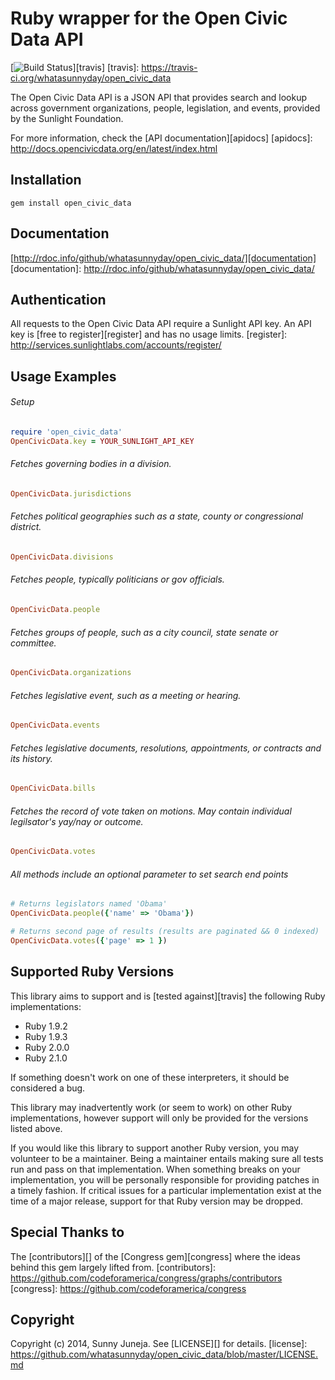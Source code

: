 # Ruby wrapper for the Open Civic Data API

[![Build Status](https://travis-ci.org/whatasunnyday/open_civic_data.png?branch=master)][travis]
[travis]: https://travis-ci.org/whatasunnyday/open_civic_data

The Open Civic Data API is a JSON API that provides search and lookup across government organizations, people, legislation, and events, provided by the Sunlight Foundation.

For more information, check the [API documentation][apidocs]
[apidocs]: http://docs.opencivicdata.org/en/latest/index.html

## Installation
    gem install open_civic_data

## Documentation
[http://rdoc.info/github/whatasunnyday/open_civic_data/][documentation]
[documentation]: http://rdoc.info/github/whatasunnyday/open_civic_data/

## Authentication

All requests to the Open Civic Data API require a Sunlight API key. An API key is
[free to register][register] and has no usage limits.
[register]: http://services.sunlightlabs.com/accounts/register/

## Usage Examples

###### Setup
```ruby
require 'open_civic_data'
OpenCivicData.key = YOUR_SUNLIGHT_API_KEY
```

###### Fetches governing bodies in a division.
```ruby
OpenCivicData.jurisdictions
```

###### Fetches political geographies such as a state, county or congressional district.
```ruby
OpenCivicData.divisions
```

###### Fetches people, typically politicians or gov officials.
```ruby
OpenCivicData.people
```

###### Fetches groups of people, such as a city council, state senate or committee.
```ruby
OpenCivicData.organizations
```

###### Fetches legislative event, such as a meeting or hearing.
```ruby
OpenCivicData.events
```

###### Fetches legislative documents, resolutions, appointments, or contracts and its history.
```ruby
OpenCivicData.bills
```

###### Fetches the record of vote taken on motions. May contain individual legilsator's yay/nay or outcome.
```ruby
OpenCivicData.votes
```

###### All methods include an optional parameter to set search end points
```ruby
# Returns legislators named 'Obama'
OpenCivicData.people({'name' => 'Obama'})

# Returns second page of results (results are paginated && 0 indexed)
OpenCivicData.votes({'page' => 1 })
```

## Supported Ruby Versions
This library aims to support and is [tested against][travis] the following Ruby
implementations:

* Ruby 1.9.2
* Ruby 1.9.3
* Ruby 2.0.0
* Ruby 2.1.0

If something doesn't work on one of these interpreters, it should be considered
a bug.

This library may inadvertently work (or seem to work) on other Ruby
implementations, however support will only be provided for the versions listed
above.

If you would like this library to support another Ruby version, you may
volunteer to be a maintainer. Being a maintainer entails making sure all tests
run and pass on that implementation. When something breaks on your
implementation, you will be personally responsible for providing patches in a
timely fashion. If critical issues for a particular implementation exist at the
time of a major release, support for that Ruby version may be dropped.

## Special Thanks to
The [contributors][] of the [Congress gem][congress] where the ideas behind this gem largely lifted from.
[contributors]: https://github.com/codeforamerica/congress/graphs/contributors
[congress]: https://github.com/codeforamerica/congress

## Copyright
Copyright (c) 2014, Sunny Juneja. See [LICENSE][] for details.
[license]: https://github.com/whatasunnyday/open_civic_data/blob/master/LICENSE.md

